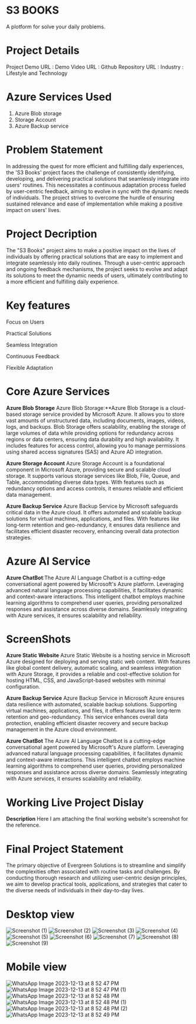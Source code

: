 # S3 BOOKS
A plotform for solve your daily problems.
# Project Details
Project Demo URL : 
Demo Video URL : 
Github Repository URL : 
Industry : Lifestyle and Technology
# Azure Services Used
  1. Azure Blob storage
  2. Storage Account
  3. Azure Backup service
# Problem Statement
In addressing the quest for more efficient and fulfilling daily experiences, the 'S3 Books' project faces the challenge of consistently identifying, developing, and delivering practical solutions that seamlessly integrate into users' routines. This necessitates a continuous adaptation process fueled by user-centric feedback, aiming to evolve in sync with the dynamic needs of individuals. The project strives to overcome the hurdle of ensuring sustained relevance and ease of implementation while making a positive impact on users' lives.
# Project Decription
The "S3 Books" project aims to make a positive impact on the lives of individuals by offering practical solutions
that are easy to implement and integrate seamlessly into daily routines. Through a user-centric approach and ongoing 
feedback mechanisms, the project seeks to evolve and adapt its solutions to meet the dynamic needs of users, ultimately 
contributing to a more efficient and fulfilling daily experience.
# Key features
Focus on Users

Practical Solutions

Seamless Integration

Continuous Feedback

Flexible Adaptation
# Core Azure Services
   **Azure Blob Storage** Azure Blob Storage:**Azure Blob Storage is a cloud-based storage service provided by Microsoft Azure. It allows you to store vast amounts of unstructured data, including documents, images, videos, logs, and backups. Blob Storage offers scalability, enabling the storage of large volumes of data while providing options for redundancy across regions or data centers, ensuring data durability and high availability. It includes features for access control, allowing you to manage permissions using shared access signatures (SAS) and Azure AD integration.
   
   **Azure Storage Account** Azure Storage Account is a foundational component in Microsoft Azure, providing secure and scalable cloud storage. It supports various storage services like Blob, File, Queue, and Table, accommodating diverse data types. With features such as redundancy options and access controls, it ensures reliable and efficient data management.
   
   **Azure Backup Service** Azure Backup Service by Microsoft safeguards critical data in the Azure cloud. It offers automated and scalable backup solutions for virtual machines, applications, and files. With features like long-term retention and geo-redundancy, it ensures data resilience and facilitates efficient disaster recovery, enhancing overall data protection strategies.
# Azure AI Service
  **Azure ChatBot**:The Azure AI Language Chatbot is a cutting-edge conversational agent powered by Microsoft's Azure platform. Leveraging advanced natural language processing capabilities, it facilitates dynamic and context-aware interactions. This intelligent chatbot employs machine learning algorithms to comprehend user queries, providing personalized responses and assistance across diverse domains. Seamlessly integrating with Azure services, it ensures scalability and reliability.
  
# ScreenShots
**Azure Static Website**
Azure Static Website is a hosting service in Microsoft Azure designed for deploying and serving static web content. With features like global content delivery, automatic scaling, and seamless integration with Azure Storage, it provides a reliable and cost-effective solution for hosting HTML, CSS, and JavaScript-based websites with minimal configuration.

**Azure Backup Service**
Azure Backup Service in Microsoft Azure ensures data resilience with automated, scalable backup solutions. Supporting virtual machines, applications, and files, it offers features like long-term retention and geo-redundancy. This service enhances overall data protection, enabling efficient disaster recovery and secure backup management in the Azure cloud environment.

**Azure ChatBot**
The Azure AI Language Chatbot is a cutting-edge conversational agent powered by Microsoft's Azure platform. Leveraging advanced natural language processing capabilities, it facilitates dynamic and context-aware interactions. This intelligent chatbot employs machine learning algorithms to comprehend user queries, providing personalized responses and assistance across diverse domains. Seamlessly integrating with Azure services, it ensures scalability and reliability. 
# Working Live Project Dislay
**Description**
Here I am attaching the final working website's screenshot for the reference.
# Final Project Statement
The primary objective of Evergreen Solutions is to streamline and simplify the complexities often associated with routine tasks and challenges. By conducting thorough research and utilizing user-centric design principles, we aim to develop practical tools, applications, and strategies that cater to the diverse needs of individuals in their day-to-day lives.

# Desktop view
![Screenshot (1)](https://github.com/Srinivasareddy-raghavareddy/Srinivasareddy-raghavareddy/assets/152017736/fe4d2bc3-b4c0-4159-80db-9fa749c1ea86)
![Screenshot (2)](https://github.com/Srinivasareddy-raghavareddy/Srinivasareddy-raghavareddy/assets/152017736/9e2bfe2f-6b01-44d5-823a-13fee5c99240)
![Screenshot (3)](https://github.com/Srinivasareddy-raghavareddy/Srinivasareddy-raghavareddy/assets/152017736/a40e223c-ba49-4715-b46b-5cc9c4ac206b)
![Screenshot (4)](https://github.com/Srinivasareddy-raghavareddy/Srinivasareddy-raghavareddy/assets/152017736/7bc2f3b1-49d6-423c-8dad-70152a4ecbd6)
![Screenshot (5)](https://github.com/Srinivasareddy-raghavareddy/Srinivasareddy-raghavareddy/assets/152017736/ac50298c-2323-4ca2-9765-9bf8b67dafa6)
![Screenshot (6)](https://github.com/Srinivasareddy-raghavareddy/Srinivasareddy-raghavareddy/assets/152017736/e47b1b10-d7c2-49a8-bb53-4b0ecf61e180)
![Screenshot (7)](https://github.com/Srinivasareddy-raghavareddy/Srinivasareddy-raghavareddy/assets/152017736/85485a43-c777-48c2-bdc0-c942e4d79b20)
![Screenshot (8)](https://github.com/Srinivasareddy-raghavareddy/Srinivasareddy-raghavareddy/assets/152017736/12f5b64b-b7d7-443b-bc08-bd66c4132225)
![Screenshot (9)](https://github.com/Srinivasareddy-raghavareddy/Srinivasareddy-raghavareddy/assets/152017736/1febf8bc-7b1b-461e-89de-f45779d505dd)

# Mobile view
![WhatsApp Image 2023-12-13 at 8 52 47 PM](https://github.com/Srinivasareddy-raghavareddy/Srinivasareddy-raghavareddy/assets/152017736/651969b4-ebe5-4962-8c4f-5b97a74de74d)
![WhatsApp Image 2023-12-13 at 8 52 47 PM (1)](https://github.com/Srinivasareddy-raghavareddy/Srinivasareddy-raghavareddy/assets/152017736/3b14ce12-7a86-42dd-956c-5927d458027a)
![WhatsApp Image 2023-12-13 at 8 52 48 PM](https://github.com/Srinivasareddy-raghavareddy/Srinivasareddy-raghavareddy/assets/152017736/bf37d131-ee24-4b3d-9df0-277df55dfbbe)
![WhatsApp Image 2023-12-13 at 8 52 48 PM (1)](https://github.com/Srinivasareddy-raghavareddy/Srinivasareddy-raghavareddy/assets/152017736/5755dcff-4fc3-486f-8539-bd1e4c2dc294)
![WhatsApp Image 2023-12-13 at 8 52 48 PM (2)](https://github.com/Srinivasareddy-raghavareddy/Srinivasareddy-raghavareddy/assets/152017736/0a83462b-2eac-439e-be94-ea206386a947)
![WhatsApp Image 2023-12-13 at 8 52 49 PM](https://github.com/Srinivasareddy-raghavareddy/Srinivasareddy-raghavareddy/assets/152017736/f73c863a-057a-4845-b269-a47e503d6ec5)
